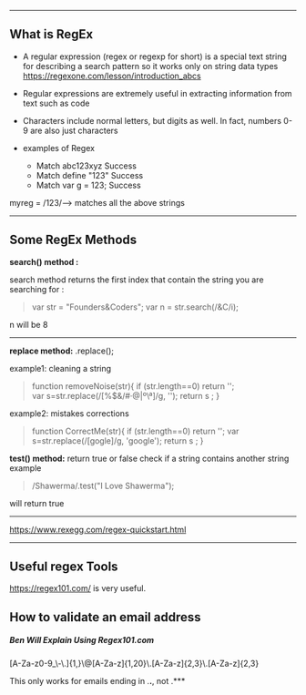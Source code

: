 

____________________________
## What is RegEx
* A regular expression (regex or regexp for short) is a special text string for describing a search pattern so it works only on string data types
https://regexone.com/lesson/introduction_abcs

* Regular expressions are extremely useful in extracting information from text such as code

* Characters include normal letters, but digits as well. In fact, numbers 0-9 are also just characters 

* examples of Regex

  * Match	abc123xyz	Success
  * Match	define "123"	Success
  * Match	var g = 123;	Success

myreg = /123/--> matches all the above strings





_________________________













## Some RegEx Methods



**search() method :**

search method returns the first index that contain the string you are searching for :
> var str = "Founders&Coders";
> var n = str.search(/&C/i);
> 
 n will be 8
________



**replace method:**
.replace();

example1:
 cleaning a string 

> function removeNoise(str){
>   if (str.length==0) return ''; <br>
> 	var s=str.replace(/[%$&/#·@|º\\ª]/g, '');
>   return s ;
> }
> 

example2:
 mistakes corrections
> function CorrectMe(str){
>   if (str.length==0) return '';
> 	var s=str.replace(/[gogle]/g, 'google');
>   return s ;
> }





**test() method:**
return true or false
check if a string contains another string
example
> /Shawerma/.test("I Love Shawerma");
> 
will return true 


________


https://www.rexegg.com/regex-quickstart.html

____






## Useful regex Tools

https://regex101.com/ is very useful. 



## How to validate an email address
##### Ben Will Explain  Using Regex101.com
[A-Za-z0-9_\\-\\.]{1,}\\@[A-Za-z]{1,20}\\.[A-Za-z]{2,3}\\.[A-Za-z]{2,3}

This only works for emails ending in .**.**, not .***
